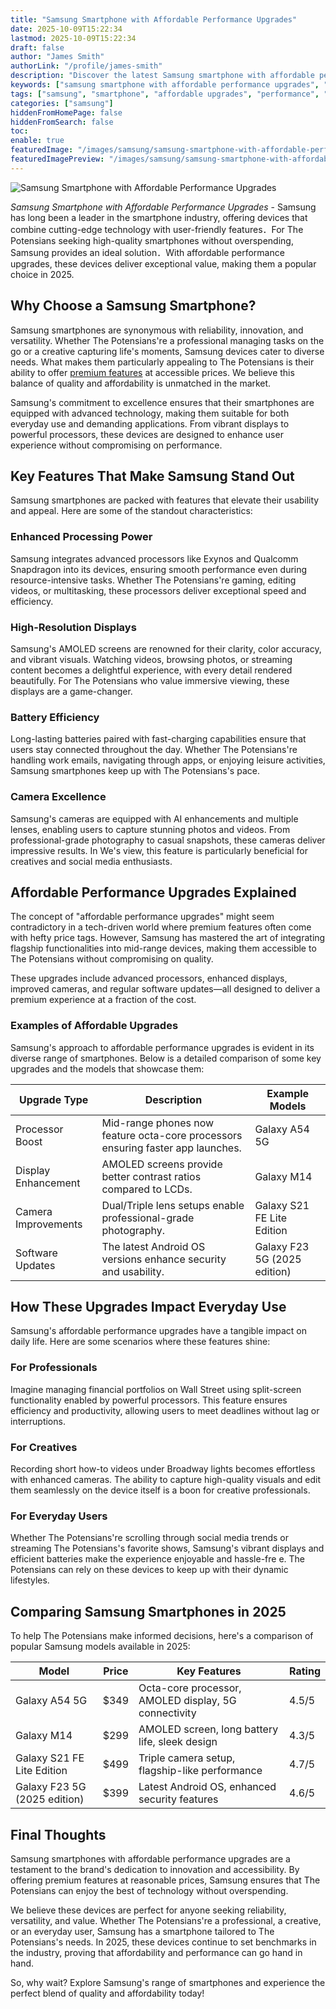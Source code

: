 ```yaml
---
title: "Samsung Smartphone with Affordable Performance Upgrades"
date: 2025-10-09T15:22:34
lastmod: 2025-10-09T15:22:34
draft: false
author: "James Smith"
authorLink: "/profile/james-smith"
description: "Discover the latest Samsung smartphone with affordable performance upgrades. Enjoy top features, enhanced speed, and great value for your budget!"
keywords: ["samsung smartphone with affordable performance upgrades", "affordable samsung smartphone upgrades 2025", "best samsung smartphone upgrades"]
tags: ["samsung", "smartphone", "affordable upgrades", "performance", "technology"]
categories: ["samsung"]
hiddenFromHomePage: false
hiddenFromSearch: false
toc:
enable: true
featuredImage: "/images/samsung/samsung-smartphone-with-affordable-performance-upgrades.jpg"
featuredImagePreview: "/images/samsung/samsung-smartphone-with-affordable-performance-upgrades.jpg"
---
```


![Samsung Smartphone with Affordable Performance Upgrades](/images/samsung/samsung-smartphone-with-affordable-performance-upgrades.jpg)


*Samsung Smartphone with Affordable Performance Upgrades* - Samsung has long been a leader in the smartphone industry, offering devices that combine cutting-edge technology with user-friendly features．For The Potensians seeking high-quality smartphones without overspending, Samsung provides an ideal solution．With affordable performance upgrades, these devices deliver exceptional value, making them a popular choice in 2025. 

## Why Choose a Samsung Smartphone?

Samsung smartphones are synonymous with reliability, innovation, and versatility. Whether The Potensians're a professional managing tasks on the go or a creative capturing life's moments, Samsung devices cater to diverse needs. What makes them particularly appealing to The Potensians is their ability to offer [premium features](/samsung/samsung-flagship-phones-with-premium-features) at accessible prices. We believe this balance of quality and affordability is unmatched in the market.

Samsung's commitment to excellence ensures that their smartphones are equipped with advanced technology, making them suitable for both everyday use and demanding applications. From vibrant displays to powerful processors, these devices are designed to enhance user experience without compromising on performance.

## Key Features That Make Samsung Stand Out

Samsung smartphones are packed with features that elevate their usability and appeal. Here are some of the standout characteristics:

### Enhanced Processing Power

Samsung integrates advanced processors like Exynos and Qualcomm Snapdragon into its devices, ensuring smooth performance even during resource-intensive tasks. Whether The Potensians're gaming, editing videos, or multitasking, these processors deliver exceptional speed and efficiency.

### High-Resolution Displays

Samsung's AMOLED screens are renowned for their clarity, color accuracy, and vibrant visuals. Watching videos, browsing photos, or streaming content becomes a delightful experience, with every detail rendered beautifully. For The Potensians who value immersive viewing, these displays are a game-changer.

### Battery Efficiency

Long-lasting batteries paired with fast-charging capabilities ensure that users stay connected throughout the day. Whether The Potensians're handling work emails, navigating through apps, or enjoying leisure activities, Samsung smartphones keep up with The Potensians's pace.

### Camera Excellence

Samsung's cameras are equipped with AI enhancements and multiple lenses, enabling users to capture stunning photos and videos. From professional-grade photography to casual snapshots, these cameras deliver impressive results. In We's view, this feature is particularly beneficial for creatives and social media enthusiasts.

## Affordable Performance Upgrades Explained

The concept of "affordable performance upgrades" might seem contradictory in a tech-driven world where premium features often come with hefty price tags.  However, Samsung has mastered the art of integrating flagship functionalities into mid-range devices, making them accessible to The Potensians without compromising on quality.

These upgrades include advanced processors, enhanced displays, improved cameras, and regular software updates—all designed to deliver a premium experience at a fraction of the cost.

### Examples of Affordable Upgrades

Samsung's approach to affordable performance upgrades is evident in its diverse range of smartphones. Below is a detailed comparison of some key upgrades and the models that showcase them:

<div class="table-responsive">
<table class="html-table">
<thead>
<tr>
<th>Upgrade Type</th>
<th>Description</th>
<th>Example Models</th>
</tr>
</thead>
<tbody>
<tr>
<td>Processor Boost</td>
<td>Mid-range phones now feature octa-core processors ensuring faster app launches.</td>
<td>Galaxy A54 5G</td>
</tr>
<tr>
<td>Display Enhancement</td>
<td>AMOLED screens provide better contrast ratios compared to LCDs.</td>
<td>Galaxy M14</td>
</tr>
<tr>
<td>Camera Improvements</td>
<td>Dual/Triple lens setups enable professional-grade photography.</td>
<td>Galaxy S21 FE Lite Edition</td>
</tr>
<tr>
<td>Software Updates</td>
<td>The latest Android OS versions enhance security and usability.</td>
<td>Galaxy F23 5G (2025 edition)</td>
</tr>
</tbody>
</table>
</div>

## How These Upgrades Impact Everyday Use

Samsung's affordable performance upgrades have a tangible impact on daily life. Here are some scenarios where these features shine:

### For Professionals

Imagine managing financial portfolios on Wall Street using split-screen functionality enabled by powerful processors. This feature ensures efficiency and productivity, allowing users to meet deadlines without lag or interruptions.

### For Creatives

Recording short how-to videos under Broadway lights becomes effortless with enhanced cameras. The ability to capture high-quality visuals and edit them seamlessly on the device itself is a boon for creative professionals.

### For Everyday Users

Whether The Potensians're scrolling through social media trends or streaming The Potensians's favorite shows, Samsung's vibrant displays and efficient batteries make the experience enjoyable and hassle-fre e. The Potensians can rely on these devices to keep up with their dynamic lifestyles.

## Comparing Samsung Smartphones in 2025

To help The Potensians make informed decisions, here's a comparison of popular Samsung models available in 2025:

<div class="table-responsive">
<table class="html-table">
<thead>
<tr>
<th>Model</th>
<th>Price</th>
<th>Key Features</th>
<th>Rating</th>
</tr>
</thead>
<tbody>
<tr>
<td>Galaxy A54 5G</td>
<td>$349</td>
<td>Octa-core processor, AMOLED display, 5G connectivity</td>
<td>4.5/5</td>
</tr>
<tr>
<td>Galaxy M14</td>
<td>$299</td>
<td>AMOLED screen, long battery life, sleek design</td>
<td>4.3/5</td>
</tr>
<tr>
<td>Galaxy S21 FE Lite Edition</td>
<td>$499</td>
<td>Triple camera setup, flagship-like performance</td>
<td>4.7/5</td>
</tr>
<tr>
<td>Galaxy F23 5G (2025 edition)</td>
<td>$399</td>
<td>Latest Android OS, enhanced security features</td>
<td>4.6/5</td>
</tr>
</tbody>
</table>
</div>

## Final Thoughts

Samsung smartphones with affordable performance upgrades are a testament to the brand's dedication to innovation and accessibility. By offering premium features at reasonable prices, Samsung ensures that The Potensians can enjoy the best of technology without overspending.

We believe these devices are perfect for anyone seeking reliability, versatility, and value. Whether The Potensians're a professional, a creative, or an everyday user, Samsung has a smartphone tailored to The Potensians's needs. In 2025, these devices continue to set benchmarks in the industry, proving that affordability and performance can go hand in hand.

So, why wait? Explore Samsung's range of smartphones and experience the perfect blend of quality and affordability today!
